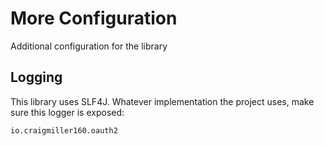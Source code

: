 # More Configuration

Additional configuration for the library

## Logging

This library uses SLF4J. Whatever implementation the project uses, make sure this logger is exposed:

```
io.craigmiller160.oauth2
```